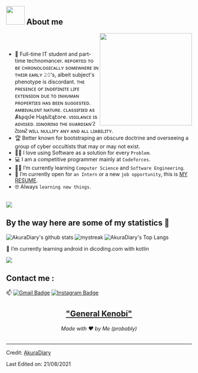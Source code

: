 ## <img src = "https://user-images.githubusercontent.com/63050133/156777293-72a6e681-2582-4a9d-ad92-09d1181d47c7.gif" width = 50px>  About me

<img align="right" src="https://user-images.githubusercontent.com/63050133/156676671-d5b2e362-97d4-4404-9447-dd71ddfea82f.gif" width = 250px/>

<br><br>

- :school: Full-time IT student and part-time technomancer. 
ʀᴇᴘᴏʀᴛᴇᴅ ᴛᴏ ʙᴇ ᴄʜʀᴏɴᴏʟᴏɢɪᴄᴀʟʟʏ sᴏᴍᴇᴡʜᴇʀᴇ ɪɴ ᴛʜᴇɪʀ ᴇᴀʀʟʏ 𝟸𝟶's, albeit subject's phenotype is discordant. ᴛʜᴇ ᴘʀᴇsᴇɴᴄᴇ ᴏғ ɪɴᴅᴇғɪɴɪᴛᴇ ʟɪғᴇ ᴇxᴛᴇɴsɪᴏɴ ᴅᴜᴇ ᴛᴏ ɪɴʜᴜᴍᴀɴ ᴘʀᴏᴘᴇʀᴛɪᴇs ʜᴀs ʙᴇᴇɴ sᴜɢɢᴇsᴛᴇᴅ. ᴀᴍʙɪᴠᴀʟᴇɴᴛ ɴᴀᴛᴜʀᴇ. ᴄʟᴀssɪғɪᴇᴅ ᴀs Ⱥҍʂզմҽ Ƕąҍìէąէօɾҽ. 
ᴠɪɢɪʟᴀɴᴄᴇ ɪs ᴀᴅᴠɪsᴇᴅ. ɪɢɴᴏʀɪɴɢ ᴛʜᴇ ɢᴜᴀʀᴅɪᴀɴ'ᴤ ᴤɪɢɴᴤ ᴡɪʟʟ ɴᴜʟʟɪғʏ ᴀɴʏ ᴀɴᴅ ᴀʟʟ ʟɪᴀʙɪʟɪᴛʏ.⠀⠀⠀
- :trophy: Better known for bootstraping an obscure doctrine and overseeing a group of cyber occultists that may or may not exist.
- :technologist: I love using Software as a solution for every `Problem`.
- :computer: I am a competitive programmer mainly at `Codeforces`.
- :student: I’m currently learning `Computer Science` and `Software Engineering`.
- :thinking: I’m currently open for `an Intern` or a new `job opportunity`, this is [MY RESUME](https://drive.google.com/file/d/1gdiny_4f5TVbSdfyAQxokLMMrBTi054P/view?usp=sharing).
- :nerd_face: Always `learning new things`.

<br>
<a href="https://www.youtube.com/watch?v=dQw4w9WgXcQ"><img src="https://user-images.githubusercontent.com/73097560/115834477-dbab4500-a447-11eb-908a-139a6edaec5c.gif"></a>

## By the way here are some of my statistics 🚀
![AkuraDiary's github stats](https://github-readme-stats.vercel.app/api?username=AkuraDiary&show_icons=true&theme=tokyonight)
<img src="https://github-readme-streak-stats.herokuapp.com/?user=AkuraDiary&theme=tokyonight" alt="mystreak"/>
![AkuraDiary's Top Langs](https://github-readme-stats.vercel.app/api/top-langs/?username=AkuraDiary&theme=tokyonight&layout=compact)

🌱 I’m currently learning android in dicoding.com with kotlin

<a href="https://www.youtube.com/watch?v=dQw4w9WgXcQ"><img src="https://user-images.githubusercontent.com/73097560/115834477-dbab4500-a447-11eb-908a-139a6edaec5c.gif"></a>

## Contact me : 
📫 [![Gmail Badge](https://img.shields.io/badge/-asthiseta@gmail.com-blue?style=flat-roundedrectangle&logo=Gmail&logoColor=white&link=mailto:asthiseta@gmail.com)](asthiseta@gmail.com)
[![Instagram Badge](https://img.shields.io/badge/-asthi_21_-E4405F?style=flat-roundedrectangle&logo=instagram&logoColor=white&link=https://www.instagram.com/asthi_21_/)](https://www.instagram.com/asthi_21_/)


<h2 align="center"><a href="https://youtu.be/frszEJb0aOo?t=4">"General Kenobi"</a></h2>
<h6 align="center">Made with ❤️ by Me (probably)</h6>

------
Credit: [AkuraDiary](https://github.com/AkuraDiary)

Last Edited on: 21/08/2021
<!--
**AkuraDiary/AkuraDIary** is a ✨ _special_ ✨ repository because its `README.md` (this file) appears on your GitHub profile.

Here are some ideas to get you started:

- 🔭 I’m currently working on ...
- 🌱 I’m currently learning ...
- 👯 I’m looking to collaborate on ...
- 🤔 I’m looking for help with ...
- 💬 Ask me about ...
- 📫 How to reach me: ...
- 😄 Pronouns: ...
- ⚡ Fun fact: ...
-->
